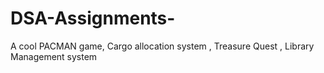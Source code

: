 # DSA-Assignments-
A cool PACMAN game, Cargo allocation  system , Treasure Quest , Library Management system 
